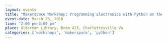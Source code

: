 ```yaml
---
layout: events
title: "Makerspace Workshop: Programming Electronics with Python on the Raspberry Pi"
event-date: March 26, 2018
time: "2:00 pm–3:00 pm"
place: Alderman Library, Room 423, Charlottesville VA
categories: ['workshops', 'makerspace', 'python']
---
```

